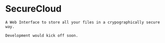 # SecureCloud

```A Web Interface to store all your files in a crypographically secure way.```

```Development would kick off soon.```
